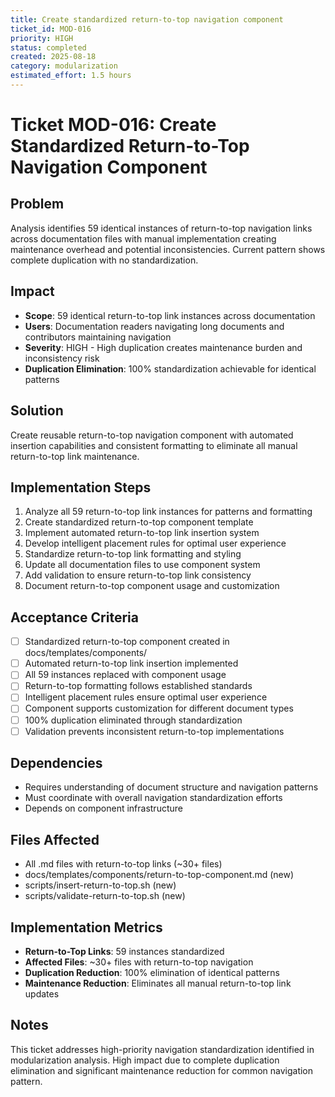 ```yaml
---
title: Create standardized return-to-top navigation component
ticket_id: MOD-016
priority: HIGH
status: completed
created: 2025-08-18
category: modularization
estimated_effort: 1.5 hours
---
```


# Ticket MOD-016: Create Standardized Return-to-Top Navigation Component

## Problem
Analysis identifies 59 identical instances of return-to-top navigation links across documentation files with manual implementation creating maintenance overhead and potential inconsistencies. Current pattern shows complete duplication with no standardization.

## Impact
- **Scope**: 59 identical return-to-top link instances across documentation
- **Users**: Documentation readers navigating long documents and contributors maintaining navigation
- **Severity**: HIGH - High duplication creates maintenance burden and inconsistency risk
- **Duplication Elimination**: 100% standardization achievable for identical patterns

## Solution
Create reusable return-to-top navigation component with automated insertion capabilities and consistent formatting to eliminate all manual return-to-top link maintenance.

## Implementation Steps
1. Analyze all 59 return-to-top link instances for patterns and formatting
2. Create standardized return-to-top component template
3. Implement automated return-to-top link insertion system
4. Develop intelligent placement rules for optimal user experience
5. Standardize return-to-top link formatting and styling
6. Update all documentation files to use component system
7. Add validation to ensure return-to-top link consistency
8. Document return-to-top component usage and customization

## Acceptance Criteria
- [ ] Standardized return-to-top component created in docs/templates/components/
- [ ] Automated return-to-top link insertion implemented
- [ ] All 59 instances replaced with component usage
- [ ] Return-to-top formatting follows established standards
- [ ] Intelligent placement rules ensure optimal user experience
- [ ] Component supports customization for different document types
- [ ] 100% duplication eliminated through standardization
- [ ] Validation prevents inconsistent return-to-top implementations

## Dependencies
- Requires understanding of document structure and navigation patterns
- Must coordinate with overall navigation standardization efforts
- Depends on component infrastructure

## Files Affected
- All .md files with return-to-top links (~30+ files)
- docs/templates/components/return-to-top-component.md (new)
- scripts/insert-return-to-top.sh (new)
- scripts/validate-return-to-top.sh (new)

## Implementation Metrics
- **Return-to-Top Links**: 59 instances standardized
- **Affected Files**: ~30+ files with return-to-top navigation
- **Duplication Reduction**: 100% elimination of identical patterns
- **Maintenance Reduction**: Eliminates all manual return-to-top link updates

## Notes
This ticket addresses high-priority navigation standardization identified in modularization analysis. High impact due to complete duplication elimination and significant maintenance reduction for common navigation pattern.